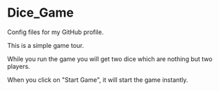 # Dice_Game
Config files for my GitHub profile.

This is a simple game  tour.

While you run the game you will get two dice which are nothing but two players.

When you click on "Start Game", it will start the game instantly.

